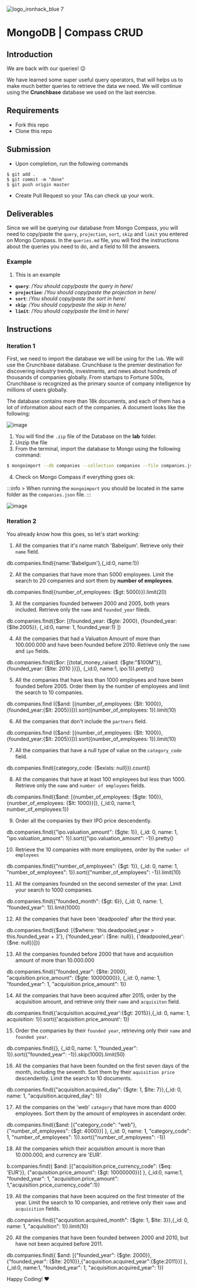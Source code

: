 ![logo_ironhack_blue 7](https://user-images.githubusercontent.com/23629340/40541063-a07a0a8a-601a-11e8-91b5-2f13e4e6b441.png)

# MongoDB | Compass CRUD

## Introduction

We are back with our queries! :wink:

We have learned some super useful query operators, that will helps us to make much better queries to retrieve the data we need. We will continue using the **Crunchbase** database we used on the last exercise.


## Requirements

- Fork this repo
- Clone this repo


## Submission

- Upon completion, run the following commands
```
$ git add .
$ git commit -m "done"
$ git push origin master
```
- Create Pull Request so your TAs can check up your work.


## Deliverables

Since we will be querying our database from Mongo Compass, you will need to copy/paste the `query`, `projection`, `sort`, `skip` and `limit` you entered on Mongo Compass. In the `queries.md` file, you will find the instructions about the queries you need to do, and a field to fill the answers.

### Example

1. This is an example
 - **`query`**: /*You should copy/paste the query in here*/
 - **`projection`**: /*You should copy/paste the projection in here*/
 - **`sort`**: /*You should copy/paste the sort in here*/
 - **`skip`**: /*You should copy/paste the skip in here*/
 - **`limit`**: /*You should copy/paste the limit in here*/

## Instructions

### Iteration 1

First, we need to import the database we will be using for the `lab`. We will use the Crunchbase database. Crunchbase is the premier destination for discovering industry trends, investments, and news about hundreds of thousands of companies globally. From startups to Fortune 500s, Crunchbase is recognized as the primary source of company intelligence by millions of users globally.

The database contains more than 18k documents, and each of them has a lot of information about each of the companies. A document looks like the following:

![image](https://user-images.githubusercontent.com/23629340/36494916-d6db1770-1733-11e8-903e-5119b3c1b688.png)

1. You will find the `.zip` file of the Database on the **lab** folder.
2. Unzip the file
3. From the terminal, import the database to Mongo using the following command:
```bash
$ mongoimport --db companies --collection companies --file companies.json
```
4. Check on Mongo Compass if everything goes ok:

:::info >
When running the `mongoimport` you should be located in the same folder as the `companies.json` file.
:::

![image](https://user-images.githubusercontent.com/23629340/36534191-1f1bc5ec-17c6-11e8-9463-4945679b98c0.png)


### Iteration 2

You already know how this goes, so let's start working:

1. All the companies that it's name match 'Babelgum'. Retrieve only their `name` field.

db.companies.find({name:'Babelgum'},{_id:0, name:1})


2. All the companies that have more than 5000 employees. Limit the search to 20 companies and sort them by **number of employees**.

db.companies.find({number_of_employees: {$gt: 5000}}).limit(20)

3. All the companies founded between 2000 and 2005, both years included. Retrieve only the `name` and `founded_year` fileds.

db.companies.find({$or: [{founded_year: {$gte: 2000}, {founded_year: {$lte:2005}}, {_id:0, name: 1, founded_year:1} ])

4. All the companies that had a Valuation Amount of more than 100.000.000 and have been founded before 2010. Retrieve only the `name` and `ipo` fields.

db.companies.find({$or: [{total_money_raised: {$gte:"$100M"}}, {founded_year: {$lte: 2010 }}]}, {_id:0, name:1, ipo:1}).pretty()

5. All the companies that have less than 1000 employees and have been founded before 2005. Order them by the number of employees and limit the search to 10 companies.

db.companies.find ({$and: [{number_of_employees: {$lt: 1000}}, {founded_year:{$lt: 2005}}]}).sort({number_of_employees: 1}).limit(10)


6. All the companies that don't include the `partners` field.

db.companies.find ({$and: [{number_of_employees: {$lt: 1000}}, {founded_year:{$lt: 2005}}]}).sort({number_of_employees: 1}).limit(10)


7. All the companies that have a null type of value on the `category_code` field.

db.companies.find({category_code: {$exists: null}}).count()


8. All the companies that have at least 100 employees but less than 1000. Retrieve only the `name` and `number of employees` fields.

db.companies.find({$and: [{number_of_employees: {$gte: 100}}, {number_of_employees: {$lt: 1000}}]}, {_id:0, name:1, number_of_employees:1})


9. Order all the companies by their IPO price descendently.

db.companies.find({"ipo.valuation_amount": {$gte: 1}}, {_id: 0, name: 1, "ipo.valuation_amount": 1}).sort({"ipo.valuation_amount": -1}).pretty()

10. Retrieve the 10 companies with more employees, order by the `number of employees`

db.companies.find({"number_of_employees": {$gt: 1}}, {_id: 0, name: 1, "number_of_employees": 1}).sort({"number_of_employees": -1}).limit(10)

11. All the companies founded on the second semester of the year. Limit your search to 1000 companies.

db.companies.find({"founded_month": {$gt: 6}}, {_id: 0, name: 1, "founded_year": 1}).limit(1000)

12. All the companies that have been 'deadpooled' after the third year.

db.companies.find({$and: [{$where: 'this.deadpooled_year > this.founded_year + 3'}, {'founded_year': {$ne: null}}, {'deadpooled_year': {$ne: null}}]})

13. All the companies founded before 2000 that have and acquisition amount of more than 10.000.000

db.companies.find({"founded_year": {$lte: 2000}, "acquisition.price_amount": {$gte: 10000000}}, {_id: 0, name: 1, "founded_year": 1, "acquisition.price_amount": 1})

14. All the companies that have been acquired after 2015, order by the acquisition amount, and retrieve only their `name` and `acquisiton` field.

db.companies.find({'acquisition.acquired_year':{$gt: 2015}},{_id: 0, name: 1, acquisition: 1}).sort({'acquisition.price_amount': 1})

15. Order the companies by their `founded year`, retrieving only their `name` and `founded year`.

db.companies.find({}, {_id:0, name: 1, "founded_year": 1}).sort({"founded_year": -1}).skip(1000).limit(50)

16. All the companies that have been founded on the first seven days of the month, including the seventh. Sort them by their `aquisition price` descendently. Limit the search to 10 documents.

db.companies.find({"acquisition.acquired_day": {$gte: 1, $lte: 7}},{_id: 0, name: 1, "acquisition.acquired_day": 1})

17. All the companies on the 'web' `category` that have more than 4000 employees. Sort them by the amount of employees in ascendant order.

db.companies.find({$and: [{"category_code": "web"}, {"number_of_employees": {$gt: 4000}}] }, {_id: 0, name: 1, "category_code": 1, "number_of_employees": 1}).sort({"number_of_employees": -1})

18. All the companies which their acquisition amount is more than 10.000.000, and currency are 'EUR'.

b.companies.find({ $and: [{"acquisition.price_currency_code": {$eq: 'EUR'}}, {"acquisition.price_amount": {$gt: 10000000}}] }, {_id:0, name:1, "founded_year": 1, "acquisition.price_amount": 1,"acquisition.price_currency_code":1})

19. All the companies that have been acquired on the first trimester of the year. Limit the search to 10 companies, and retrieve only their `name` and `acquisition` fields.

db.companies.find({"acquisition.acquired_month": {$gte: 1, $lte: 3}},{_id: 0, name: 1, "acquisition": 1}).limit(10)

20. All the companies that have been founded between 2000 and 2010, but have not been acquired before 2011.

db.companies.find({ $and: [{"founded_year": {$gte: 2000}}, {"founded_year": {$lte: 2010}},{"acquisition.acquired_year":{$gte:2011}}] }, {_id:0, name:1, "founded_year": 1, "acquisition.acquired_year": 1})


Happy Coding! :heart:
